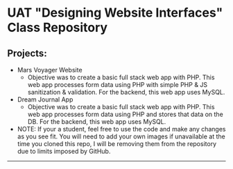 # UAT "Designing Website Interfaces" Class Repository

## Projects:

- Mars Voyager Website
  - Objective was to create a basic full stack web app with PHP. This web app processes form data using PHP with simple PHP & JS sanitization & validation. For the backend, this web app uses MySQL.
- Dream Journal App
  - Objective was to create a basic full stack web app with PHP. This web app processes form data using PHP and stores that data on the DB. For the backend, this web app uses MySQL.
- NOTE: If your a student, feel free to use the code and make any changes as you see fit. You will need to add your own images if unavailable at the time you cloned this repo, I will be removing them from the repository due to limits imposed by GitHub.

---
